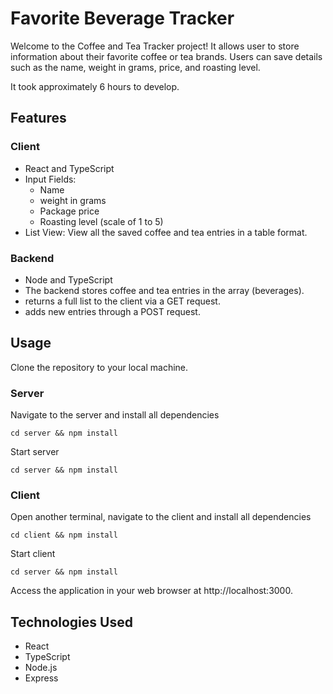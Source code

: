 # Favorite Beverage Tracker

Welcome to the Coffee and Tea Tracker project! It allows user to store information about their favorite coffee or tea brands. Users can save details such as the name, weight in grams, price, and roasting level.

It took approximately 6 hours to develop.

## Features

### Client

- React and TypeScript
- Input Fields:
  - Name
  - weight in grams
  - Package price
  - Roasting level (scale of 1 to 5)
- List View: View all the saved coffee and tea entries in a table format.

### Backend
- Node and TypeScript
- The backend stores coffee and tea entries in the array (beverages).
- returns a full list to the client via a GET request.
- adds new entries through a POST request.

## Usage

Clone the repository to your local machine.

### Server
Navigate to the server and install all dependencies
```
cd server && npm install
```
Start server

```
cd server && npm install
```

### Client
Open another terminal, navigate to the client and install all dependencies
```
cd client && npm install
```
Start client

```
cd server && npm install
```

Access the application in your web browser at http://localhost:3000.

## Technologies Used

- React
- TypeScript
- Node.js
- Express
